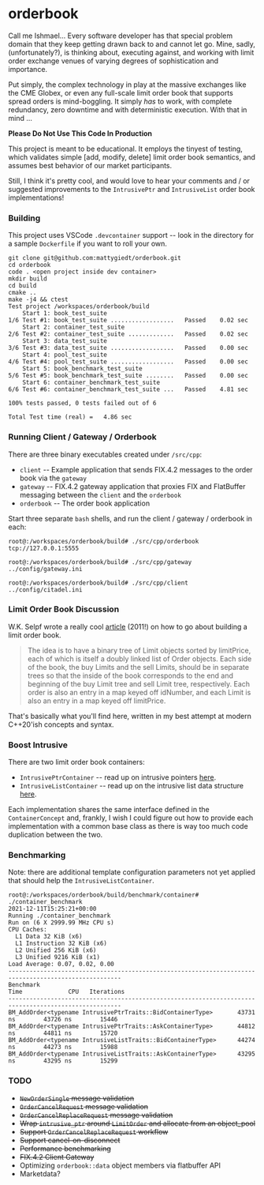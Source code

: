 # orderbook
Call me Ishmael... Every software developer has that special problem domain that they keep getting drawn back to and cannot let go. Mine, sadly, (unfortunately?), is thinking about, executing against, and working with limit order exchange venues of varying degrees of sophistication and importance.

Put simply, the complex technology in play at the massive exchanges like the CME Globex, or even any full-scale limit order book that supports spread orders is mind-boggling. It simply _has_ to work, with complete redundancy, zero downtime and with deterministic execution. With that in mind ...

**Please Do Not Use This Code In Production**

This project is meant to be educational. It employs the tinyest of testing, which validates simple [add, modify, delete] limit order book semantics, and assumes best behavior of our market participants.

Still, I think it's pretty cool, and would love to hear your comments and / or suggested improvements to the `IntrusivePtr` and `IntrusiveList` order book implementations!

### Building
This project uses VSCode `.devcontainer` support -- look in the directory for a sample `Dockerfile` if you want to roll your own.

```
git clone git@github.com:mattygiedt/orderbook.git
cd orderbook
code . <open project inside dev container>
mkdir build
cd build
cmake ..
make -j4 && ctest
Test project /workspaces/orderbook/build
    Start 1: book_test_suite
1/6 Test #1: book_test_suite ..................   Passed    0.02 sec
    Start 2: container_test_suite
2/6 Test #2: container_test_suite .............   Passed    0.02 sec
    Start 3: data_test_suite
3/6 Test #3: data_test_suite ..................   Passed    0.00 sec
    Start 4: pool_test_suite
4/6 Test #4: pool_test_suite ..................   Passed    0.00 sec
    Start 5: book_benchmark_test_suite
5/6 Test #5: book_benchmark_test_suite ........   Passed    0.00 sec
    Start 6: container_benchmark_test_suite
6/6 Test #6: container_benchmark_test_suite ...   Passed    4.81 sec

100% tests passed, 0 tests failed out of 6

Total Test time (real) =   4.86 sec
```

### Running Client / Gateway / Orderbook

There are three binary executables created under `/src/cpp`:

* `client` -- Example application that sends FIX.4.2 messages to the order book via the `gateway`
* `gateway` -- FIX.4.2 gateway application that proxies FIX and FlatBuffer messaging between the `client` and the `orderbook`
* `orderbook` -- The order book application

Start three separate `bash` shells, and run the client / gateway / orderbook in each:
```
root@:/workspaces/orderbook/build# ./src/cpp/orderbook tcp://127.0.0.1:5555
```
```
root@:/workspaces/orderbook/build# ./src/cpp/gateway ../config/gateway.ini
```
```
root@:/workspaces/orderbook/build# ./src/cpp/client ../config/citadel.ini
```

### Limit Order Book Discussion

W.K. Selpf wrote a really cool [article](http://howtohft.wordpress.com/2011/02/15/how-to-build-a-fast-limit-order-book/) (2011!) on how to go about building a limit order book.

>The idea is to have a binary tree of Limit objects sorted by limitPrice, each of which is itself a doubly linked list of Order objects.  Each side of the book, the buy Limits and the sell Limits, should be in separate trees so that the inside of the book corresponds to the end and beginning of the buy Limit tree and sell Limit tree, respectively.  Each order is also an entry in a map keyed off idNumber, and each Limit is also an entry in a map keyed off limitPrice.

That's basically what you'll find here, written in my best attempt at modern C++20'ish concepts and syntax.

### Boost Intrusive
There are two limit order book containers:

* `IntrusivePtrContainer` -- read up on intrusive pointers [here](https://www.boost.org/doc/libs/1_78_0/libs/smart_ptr/doc/html/smart_ptr.html#intrusive_ptr).
* `IntrusiveListContainer` -- read up on the intrusive list data structure [here](https://www.boost.org/doc/libs/1_78_0/doc/html/intrusive.html).

Each implementation shares the same interface defined in the `ContainerConcept` and, frankly, I wish I could figure out how to provide each implementation with a common base class as there is way too much code duplication between the two.


### Benchmarking

Note: there are additional template configuration parameters not yet applied that should help the `IntrusiveListContainer`.

```
root@:/workspaces/orderbook/build/benchmark/container# ./container_benchmark
2021-12-11T15:25:21+00:00
Running ./container_benchmark
Run on (6 X 2999.99 MHz CPU s)
CPU Caches:
  L1 Data 32 KiB (x6)
  L1 Instruction 32 KiB (x6)
  L2 Unified 256 KiB (x6)
  L3 Unified 9216 KiB (x1)
Load Average: 0.07, 0.02, 0.00
------------------------------------------------------------------------------------------------------
Benchmark                                                            Time             CPU   Iterations
------------------------------------------------------------------------------------------------------
BM_AddOrder<typename IntrusivePtrTraits::BidContainerType>       43731 ns        43726 ns        15446
BM_AddOrder<typename IntrusivePtrTraits::AskContainerType>       44812 ns        44811 ns        15720
BM_AddOrder<typename IntrusiveListTraits::BidContainerType>      44274 ns        44273 ns        15988
BM_AddOrder<typename IntrusiveListTraits::AskContainerType>      43295 ns        43295 ns        15299
```

### TODO
* ~~`NewOrderSingle` message validation~~
* ~~`OrderCancelRequest` message validation~~
* ~~`OrderCancelReplaceRequest` message validation~~
* ~~Wrap `intrusive_ptr` around `LimitOrder` and allocate from an object_pool~~
* ~~Support `OrderCancelReplaceRequest` workflow~~
* ~~Support cancel-on-disconnect~~
* ~~Performance benchmarking~~
* ~~FIX.4.2 Client Gateway~~
* Optimizing `orderbook::data` object members via flatbuffer API
* Marketdata?
